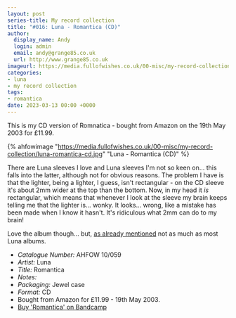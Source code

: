 ```yaml
---
layout: post
series-title: My record collection
title: "#016: Luna - Romantica (CD)"
author:
  display_name: Andy
  login: admin
  email: andy@grange85.co.uk
  url: http://www.grange85.co.uk
imageurl: https://media.fullofwishes.co.uk/00-misc/my-record-collection/luna-romantica-cd.jpg
categories:
- luna
- my record collection
tags:
- romantica
date: 2023-03-13 00:00 +0000
---
```

This is my CD version of Romnatica - bought from Amazon on the 19th May 2003 for £11.99.

{% ahfowimage "https://media.fullofwishes.co.uk/00-misc/my-record-collection/luna-romantica-cd.jpg" "Luna - Romantica (CD)" %}

There are Luna sleeves I love and Luna sleeves I'm not so keen on... this falls into the latter, although not for obvious reasons. The problem I have is that the lighter, being a lighter, I guess, isn't rectangular - on the CD sleeve it's about 2mm wider at the top than the bottom. Now, in my head it _is_ rectangular, which means that whenever I look at the sleeve my brain keeps telling me that the lighter is... wonky. It looks... wrong, like a mistake has been made when I know it hasn't. It's ridiculous what 2mm can do to my brain!

Love the album though... but, [as already mentioned](/2023/01/30/my-record-collection-004-luna-romantica-lp/) not as much as most Luna albums.

 - *Catalogue Number:* AHFOW 10/059
 - *Artist:* Luna
 - *Title:* Romantica
 - *Notes:* 
 - *Packaging:* Jewel case
 - *Format:* CD
 - Bought from Amazon for £11.99 - 19th May 2003.
 - [Buy 'Romantica' on Bandcamp](https://luna.bandcamp.com/album/romantica)

